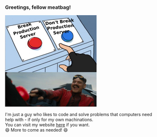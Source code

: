 ### Greetings, fellow meatbag!

<img src="prez_butt.jpg" alt="Funny meme pic" title="I have more in common with Robotnik than Sonic these days." width=300px height=300px>

I'm just a guy who likes to code and solve problems that computers need help with - if only for my own machinations.<br>
You can visit my website [here](https://hexadeci-male.github.io) if you want.<br>
😄 More to come as needed! 😄

<!--
**hexadeci-male/hexadeci-male** is a ✨ _special_ ✨ repository because its `README.md` (this file) appears on your GitHub profile.

Here are some ideas to get you started:

- 🔭 I’m currently working on ...
- 🌱 I’m currently learning ...
- 👯 I’m looking to collaborate on ...
- 🤔 I’m looking for help with ...
- 💬 Ask me about ...
- 📫 How to reach me: ...
- 😄 Pronouns: ...
- ⚡ Fun fact: ...
-->
